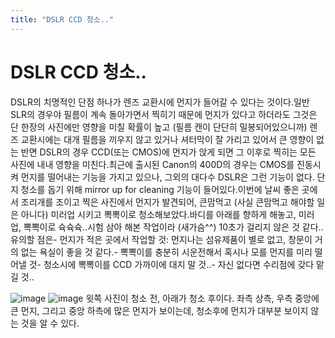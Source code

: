 ```yaml
---
title: "DSLR CCD 청소.."
---
```

# DSLR CCD 청소..

DSLR의 치명적인 단점 하나가 렌즈 교환시에 먼지가 들어갈 수 있다는 것이다.일반 SLR의 경우야 필름이 계속 돌아가면서 찍히기 때문에 먼지가 있다고 하더라도 그것은 단 한장의 사진에만 영향을 미칠 확률이 높고 (필름 캔이 단단히 밀봉되어있으니까) 렌즈 교환시에는 대개 필름을 끼우지 않고 있거나 셔터막이 잘 가리고 있어서 큰 영향이 없는 반면 DSLR의 경우 CCD(또는 CMOS)에 먼지가 앉게 되면 그 이후로 찍히는 모든 사진에 내내 영향을 미친다.최근에 출시된 Canon의 400D의 경우는 CMOS를 진동시켜 먼지를 떨어내는 기능을 가지고 있으나, 그외의 대다수 DSLR은 그런 기능이 없다. 단지 청소를 돕기 위해 mirror up for cleaning 기능이 들어있다.이번에 날씨 좋은 곳에서 조리개를 조이고 찍은 사진에서 먼지가 발견되어, 큰맘먹고 (사실 큰맘먹고 해야할 일은 아니다) 미러업 시키고 뽁뽁이로 청소해보았다.바디를 아래를 향하게 해놓고, 미러 업, 뽁뽁이로 슉슉슉..시험 삼아 해본 작업이라 (새가슴^^) 10초가 걸리지 않은 것 같다..유의할 점은- 먼지가 적은 곳에서 작업할 것: 먼지나는 섬유제품이 별로 없고, 창문이 거의 없는 욕실이 좋을 것 같다.- 뽁뽁이를 충분히 시운전해서 혹시나 모를 먼지를 미리 떨어낼 것- 청소시에 뽁뽁이를 CCD 가까이에 대지 말 것..- 자신 없다면 수리점에 갖다 맡길 것..

![image](727bb2bf85aeee8bb96eb4577eb80993.jpg)
![image](6d75d79e69c04fd2ac8ef336acaee205.jpg)
윗쪽 사진이 청소 전, 아래가 청소 후이다. 좌측 상측, 우측 중앙에 큰 먼지, 그리고 중앙 하측에 많은 먼지가 보이는데, 청소후에 먼지가 대부분 보이지 않는 것을 알 수 있다.

